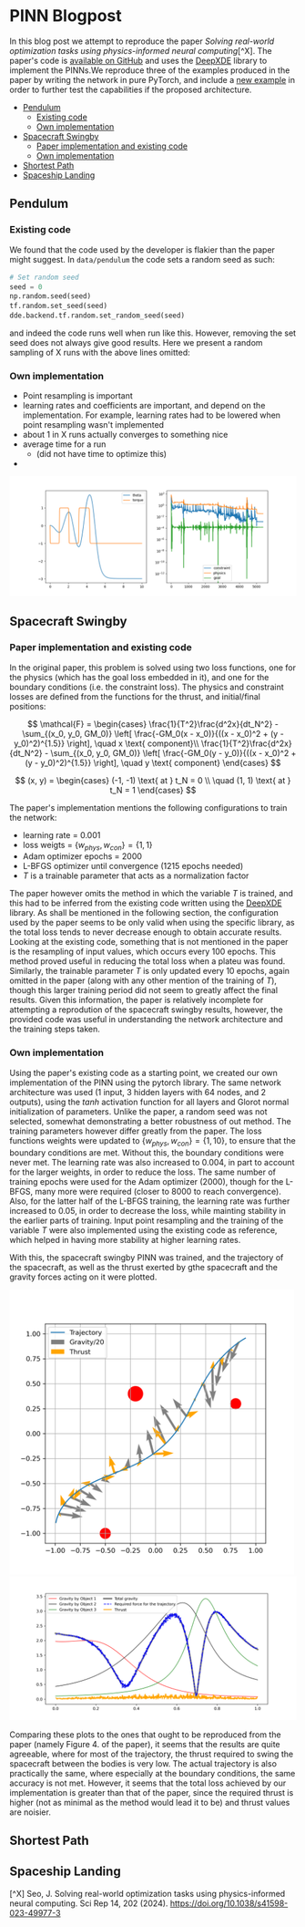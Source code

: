 # PINN Blogpost

In this blog post we attempt to reproduce the paper *Solving real-world optimization tasks using physics-informed neural computing*[^X].
The paper's code is [available on GitHub](https://github.com/jaem-seo/pinn-optimization/tree/b65a4982283d46be4c817d8e3157ca68c39ed88c) 
and uses the [DeepXDE](https://github.com/lululxvi/deepxde) library to implement the PINNs.We reproduce three of the examples produced 
in the paper by writing the network in pure PyTorch, and include a [new example](#spaceship-landing) in order to further test the capabilities if the
proposed architecture.


<!-- TOC -->
* [Pendulum](#pendulum)
  * [Existing code](#existing-code)
  * [Own implementation](#own-implementation)
* [Spacecraft Swingby](#spacecraft-swingby)
  * [Paper implementation and existing code](#paper-implementation-and-existing-code)
  * [Own implementation](#own-implementation-1)
* [Shortest Path](#shortest-path)
* [Spaceship Landing](#spaceship-landing)
<!-- TOC -->


## Pendulum

### Existing code

We found that the code used by the developer is flakier than the paper might suggest. In `data/pendulum` the code sets a random seed as 
such:

```python
# Set random seed
seed = 0
np.random.seed(seed)
tf.random.set_seed(seed)
dde.backend.tf.random.set_random_seed(seed)
```

and indeed the code runs well when run like this. However, removing the set seed does not always give good results. Here we present a 
random sampling of X runs with the above lines omitted:



### Own implementation

- Point resampling is important
- learning rates and coefficients are important, and depend on the implementation. For example, learning rates had to be lowered when 
  point resampling wasn't implemented 
- about 1 in X runs actually converges to something nice
- average time for a run
  - (did not have time to optimize this)
- 
![run1](pendulum/runs/run_20240404114459.png)

## Spacecraft Swingby

### Paper implementation and existing code
In the original paper, this problem is solved using two loss functions, one for the physics (which has the goal loss embedded in it), and one for the boundary conditions (i.e. the constraint loss). The physics and constraint losses are defined from the functions for the thrust, and initial/final positions:


$$
\mathcal{F} = 
\begin{cases}
    \frac{1}{T^2}\frac{d^2x}{dt_N^2} - \sum_{(x_0, y_0, GM_0)} \left[ \frac{-GM_0(x - x_0)}{((x - x_0)^2 + (y - y_0)^2)^{1.5}} \right], \quad x \text{ component}\\
    \frac{1}{T^2}\frac{d^2x}{dt_N^2} - \sum_{(x_0, y_0, GM_0)} \left[ \frac{-GM_0(y - y_0)}{((x - x_0)^2 + (y - y_0)^2)^{1.5}} \right], \quad y \text{ component}
\end{cases}
$$

$$
(x, y) = 
\begin{cases}
    (-1, -1) \text{ at } t_N = 0 \\
    \quad (1, 1) \text{ at } t_N = 1
\end{cases}
$$

The paper's implementation mentions the following configurations to train the network:
- learning rate = $0.001$
- loss weigts = $\{w_{phys}, w_{con}\} = \{1, 1\}$
- Adam optimizer epochs = $2000$
- L-BFGS optimizer until convergence ($1215$ epochs needed)
- $T$ is a trainable parameter that acts as a normalization factor

The paper however omits the method in which the variable $T$ is trained, and this had to be inferred from the existing code written using the [DeepXDE](https://github.com/lululxvi/deepxde) library. As shall be mentioned in the following section, the configuration used by the paper seems to be only valid when using the specific library, as the total loss tends to never decrease enough to obtain accurate results. Looking at the existing code, something that is not mentioned in the paper is the resampling of input values, which occurs every 100 epochs. This method proved useful in reducing the total loss when a plateu was found. Similarly, the trainable parameter $T$ is only updated every 10 epochs, again omitted in the paper (along with any other mention of the training of $T$), though this larger training period did not seem to greatly affect the final results. Given this information, the paper is relatively incomplete for attempting a reprodution of the spacecraft swingby results, however, the provided code was useful in understanding the network architecture and the training steps taken.


### Own implementation

Using the paper's existing code as a starting point, we created our own implementation of the PINN using the pytorch library. The same network architecture was used (1 input, 3 hidden layers with 64 nodes, and 2 outputs), using the $tanh$ activation function for all layers and Glorot normal initialization of parameters. Unlike the paper, a random seed was not selected, somewhat demonstrating a better robustness of out method. The training parameters however differ greatly from the paper. The loss functions weights were updated to  $\{w_{phys}, w_{con}\} = \{1, 10\}$, to ensure that the boundary conditions are met. Without this, the boundary conditions were never met. The learning rate was also increased to $0.004$, in part to account for the larger weights, in order to reduce the loss. The same number of training epochs were used for the Adam optimizer ($2000$), though for the L-BFGS, many more were required (closer to $8000$ to reach convergence). Also, for the latter half of the L-BFGS training, the learning rate was further increased to $0.05$, in order to decrease the loss, while mainting stability in the earlier parts of training. Input point resampling and the training of the variable $T$ were also implemented using the existing code as reference, which helped in having more stability at higher learning rates. 

With this, the spacecraft swingby PINN was trained, and the trajectory of the spacecraft, as well as the thrust exerted by gthe spacecraft and the gravity forces acting on it were plotted. 

<img src="spacecraft_swingby/data/trajectory.png" width="500">

<img src="spacecraft_swingby/data/forces.png" width="800">

Comparing these plots to the ones that ought to be reproduced from the paper (namely Figure 4. of the paper), it seems that the results are quite agreeable, where for most of the trajectory, the thrust required to swing the spacecraft between the bodies is very low. The actual trajectory is also practically the same, where especially at the boundary conditions, the same accuracy is not met. However, it seems that the total loss achieved by our implementation is greater than that of the paper, since the required thrust is higher (not as minimal as the method would lead it to be) and thrust values are noisier. 


## Shortest Path

## Spaceship Landing


[^X] Seo, J. Solving real-world optimization tasks using physics-informed neural computing. Sci Rep 14, 202 (2024). https://doi.org/10.1038/s41598-023-49977-3